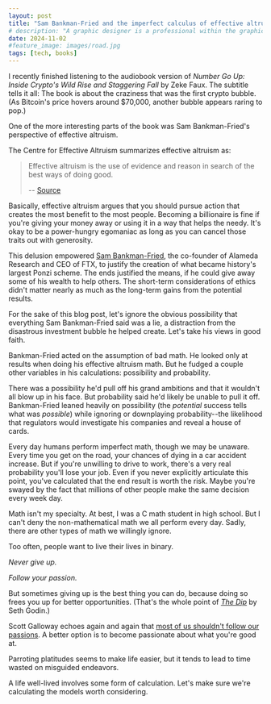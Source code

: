 ```yaml
---
layout: post
title: "Sam Bankman-Fried and the imperfect calculus of effective altruism"
# description: "A graphic designer is a professional within the graphic design and graphic arts industry."
date: 2024-11-02
#feature_image: images/road.jpg
tags: [tech, books]
---
```

I recently finished listening to the audiobook version of *Number Go Up: Inside Crypto's Wild Rise and Staggering Fall* by Zeke Faux. The subtitle tells it all: The book is about the craziness that was the first crypto bubble. (As Bitcoin's price hovers around $70,000, another bubble appears raring to pop.) <!--more-->

One of the more interesting parts of the book was Sam Bankman-Fried's perspective of effective altruism. 

The Centre for Effective Altruism summarizes effective altruism as:

> Effective altruism is the use of evidence and reason in search of the best ways of doing good. 
>
> -- [Source](https://www.effectivealtruism.org/articles/introduction-to-effective-altruism)

Basically, effective altruism argues that you should pursue action that creates the most benefit to the most people. Becoming a billionaire is fine if you're giving your money away or using it in a way that helps the needy. It's okay to be a power-hungry egomaniac as long as you can cancel those traits out with generosity. 

This delusion empowered [Sam Bankman-Fried](https://en.wikipedia.org/wiki/Sam_Bankman-Fried), the co-founder of Alameda Research and CEO of FTX, to justify the creation of what became history's largest Ponzi scheme. The ends justified the means, if he could give away some of his wealth to help others. The short-term considerations of ethics didn't matter nearly as much as the long-term gains from the potential results.

For the sake of this blog post, let's ignore the obvious possibility that everything Sam Bankman-Fried said was a lie, a distraction from the disastrous investment bubble he helped create. Let's take his views in good faith.

Bankman-Fried acted on the assumption of bad math. He looked only at results when doing his effective altruism math. But he fudged a couple other variables in his calculations: possibility and probability.

There was a possibility he'd pull off his grand ambitions and that it wouldn't all blow up in his face. But probability said he'd likely be unable to pull it off. Bankman-Fried leaned heavily on possibility (the *potential* success tells what was *possible*) while ignoring or downplaying probability--the likelihood that regulators would investigate his companies and reveal a house of cards. 

Every day humans perform imperfect math, though we may be unaware. Every time you get on the road, your chances of dying in a car accident increase. But if you're unwilling to drive to work, there's a very real probability you'll lose your job. Even if you never explicitly articulate this point, you've calculated that the end result is worth the risk. Maybe you're swayed by the fact that millions of other people make the same decision every week day.

Math isn't my specialty. At best, I was a C math student in high school. But I can't deny the non-mathematical math we all perform every day. Sadly, there are other types of math we willingly ignore.

Too often, people want to live their lives in binary.

*Never give up.*

*Follow your passion.*

But sometimes giving up is the best thing you can do, because doing so frees you up for better opportunities. (That's the whole point of [*The Dip*](https://www.penguinrandomhouse.com/books/300938/the-dip-by-seth-godin/) by Seth Godin.)

Scott Galloway echoes again and again that [most of us shouldn't follow our passions](https://www.youtube.com/watch?v=wVWyqlJK93Q). A better option is to become passionate about what you're good at.

Parroting platitudes seems to make life easier, but it tends to lead to time wasted on misguided endeavors.

A life well-lived involves some form of calculation. Let's make sure we're calculating the models worth considering.


